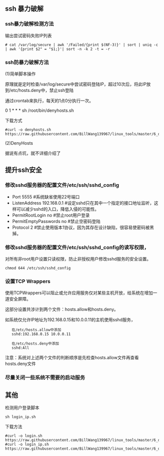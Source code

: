 
## ssh 暴力破解

### ssh暴力破解检测方法

输出尝试密码失败IP列表
```
# cat /var/log/secure | awk '/Failed/{print $(NF-3)}' | sort | uniq -c | awk '{print $2" = "$1;}'| sort -n -k 2 -t = -r
```

### ssh防暴力破解方法

(1)简单脚本操作

原理就是定时检查/var/log/secure中尝试密码登陆IP，超过10次后，将此IP放到/etc/hosts.deny中，禁止ssh登陆

通过crontab来执行，每天的1点0分执行一次。

0 1 * * * sh /root/bin/denyhosts.sh

下载方式
```
#curl -o denyhosts.sh https://raw.githubusercontent.com/BillWang139967/linux_tools/master/6_denyhosts/denyhosts.sh
```

(2)DenyHosts

据说有点坑，就不详细介绍了

## 提升ssh安全

### 修改sshd服务器的配置文件/etc/ssh/sshd_config

* Port 5555  #系统缺省使用22号端口
* ListenAddress 192.168.0.1 #设定sshd只在其中一个指定的接口地址监听，这样可以减少sshd的入口，降低入侵的可能性。
* PermitRootLogin no #禁止root用户登录
* PermitEmptyPasswords no #禁止空密码登陆
* Protocol 2 #禁止使用版本1协议，因为其存在设计缺陷，很容易使密码被黑掉。

### 修改sshd服务器的配置文件/etc/ssh/sshd_config的读写权限，

对所有非root用户设置只读权限，防止非授权用户修改sshd服务的安全设置。
```
chmod 644 /etc/ssh/sshd_config
```
### 设置TCP Wrappers

使用TCPWrappers可以阻止或允许应用服务仅对某些主机开放，给系统在增加一道安全屏障。

这部分设置共涉计到两个文件：hosts.allow和hosts.deny。
   
如系统仅允许IP地址为192.168.0.15和10.0.0.11的主机使用sshd服务，
```
   在/etc/hosts.allow中添加
   sshd:192.168.0.15 10.0.0.11

   在/etc/hosts.deny中添加
   sshd:All
```
注意：系统对上述两个文件的判断顺序是先检查hosts.allow文件再查看hosts.deny文件

### 尽量关闭一些系统不需要的启动服务

## 其他

检测用户登录脚本
```
sh login_ip.sh
```
下载方法
```
#curl -o login.sh https://raw.githubusercontent.com/BillWang139967/linux_tools/master/6_denyhosts/login.sh
#curl -o login_ip.sh https://raw.githubusercontent.com/BillWang139967/linux_tools/master/6_denyhosts/login_ip.sh
```
